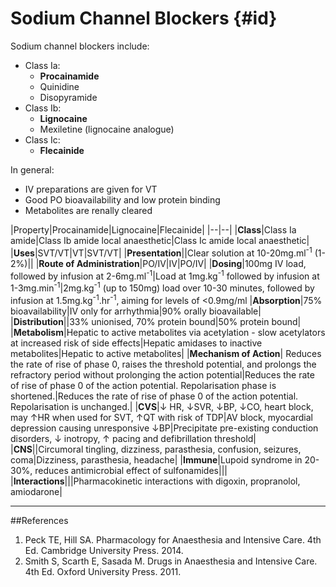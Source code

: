 # Sodium Channel Blockers {#id}

Sodium channel blockers include:
* Class Ia:
    * **Procainamide**
    * Quinidine
    * Disopyramide
* Class Ib:
    * **Lignocaine**
    * Mexiletine (lignocaine analogue)
* Class Ic:
    * **Flecainide**

In general:
* IV preparations are given for VT
* Good PO bioavailability and low protein binding
* Metabolites are renally cleared

|Property|Procainamide|Lignocaine|Flecainide|
|--|--|
|**Class**|Class Ia amide|Class Ib amide local anaesthetic|Class Ic amide local anaesthetic|
|**Uses**|SVT/VT|VT|SVT/VT|
|**Presentation**||Clear solution at 10-20mg.ml<sup>-1</sup> (1-2%)||
|**Route of Administration**|PO/IV|IV|PO/IV|
|**Dosing**|100mg IV load, followed by infusion at 2-6mg.ml<sup>-1</sup>|Load at 1mg.kg<sup>-1</sup> followed by infusion at 1-3mg.min<sup>-1</sup>|2mg.kg<sup>-1</sup> (up to 150mg) load over 10-30 minutes, followed by infusion at 1.5mg.kg<sup>-1</sup>.hr<sup>-1</sup>, aiming for levels of <0.9mg/ml
|**Absorption**|75% bioavailability|IV only for arrhythmia|90% orally bioavailable|
|**Distribution**||33% unionised, 70% protein bound|50% protein bound|
|**Metabolism**|Hepatic to active metabolites via acetylation - slow acetylators at increased risk of side effects|Hepatic amidases to inactive metabolites|Hepatic to active metabolites|
|**Mechanism of Action**| Reduces the rate of rise of phase 0, raises the threshold potential, and prolongs the refractory period without prolonging the action potential|Reduces the rate of rise of phase 0 of the action potential. Repolarisation phase is shortened.|Reduces the rate of rise of phase 0 of the action potential. Repolarisation is unchanged.|
|**CVS**|↓ HR, ↓SVR, ↓BP, ↓CO, heart block, may ↑HR when used for SVT, ↑QT with risk of TDP|AV block, myocardial depression causing unresponsive ↓BP|Precipitate pre-existing conduction disorders, ↓ inotropy, ↑ pacing and defibrillation threshold|
|**CNS**||Circumoral tingling, dizziness, parasthesia, confusion, seizures, coma|Dizziness, parasthesia, headache|
|**Immune**|Lupoid syndrome in 20-30%, reduces antimicrobial effect of sulfonamides|||
|**Interactions**|||Pharmacokinetic interactions with digoxin, propranolol, amiodarone|


---

##References
1. Peck TE, Hill SA. Pharmacology for Anaesthesia and Intensive Care. 4th Ed. Cambridge University Press. 2014.  
2. Smith S, Scarth E, Sasada M. Drugs in Anaesthesia and Intensive Care. 4th Ed. Oxford University Press. 2011.